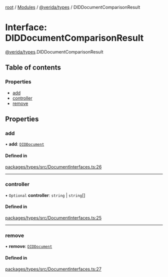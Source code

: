 [root](../README.md) / [Modules](../modules.md) / [@verida/types](../modules/verida_types.md) / DIDDocumentComparisonResult

# Interface: DIDDocumentComparisonResult

[@verida/types](../modules/verida_types.md).DIDDocumentComparisonResult

## Table of contents

### Properties

- [add](verida_types.DIDDocumentComparisonResult.md#add)
- [controller](verida_types.DIDDocumentComparisonResult.md#controller)
- [remove](verida_types.DIDDocumentComparisonResult.md#remove)

## Properties

### add

• **add**: [`DIDDocument`](../modules/verida_types._internal_.md#diddocument)

#### Defined in

[packages/types/src/DocumentInterfaces.ts:26](https://github.com/verida/verida-js/blob/a690f60/packages/types/src/DocumentInterfaces.ts#L26)

___

### controller

• `Optional` **controller**: `string` \| `string`[]

#### Defined in

[packages/types/src/DocumentInterfaces.ts:25](https://github.com/verida/verida-js/blob/a690f60/packages/types/src/DocumentInterfaces.ts#L25)

___

### remove

• **remove**: [`DIDDocument`](../modules/verida_types._internal_.md#diddocument)

#### Defined in

[packages/types/src/DocumentInterfaces.ts:27](https://github.com/verida/verida-js/blob/a690f60/packages/types/src/DocumentInterfaces.ts#L27)
